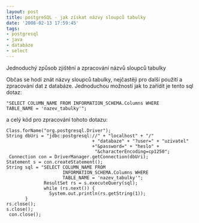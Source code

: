 ```yaml
---
layout: post
title: postgreSQL - jak získat názvy sloupců tabulky
date: '2008-02-13 17:59:45'
tags:
- postgresql
- java
- databáze
- select
---
```


Jednoduchý způsob zjištění a zpracování názvů sloupců tabulky


<p>Občas se hodí znát názvy sloupců tabulky, nejčastěji pro další
použití a zpracování dat z databáze. Jednoduchou možností jak to
zařídít je tento sql dotaz:</p>

<pre class="prettyprint"><code>"SELECT COLUMN_NAME FROM INFORMATION_SCHEMA.Columns WHERE
TABLE_NAME = 'nazev_tabulky'";</code></pre>

<p>a celý kód pro zpracování tohoto dotazu:</p>

<pre class="prettyprint"><code>Class.forName("org.postgresql.Driver");
String dbUri = "jdbc:postgresql://" + "localhost" + "/"
                                + "databaze" + "?user=" + "uzivatel"
                                +"&password=" + "heslo" +
                                 "&characterEncoding=cp1250";
 Connection con = DriverManager.getConnection(dbUri);
Statement s = con.createStatement();
String sql = "SELECT COLUMN_NAME FROM
                     INFORMATION_SCHEMA.Columns WHERE
                     TABLE_NAME = 'nazev_tabulky'";
              ResultSet rs = s.executeQuery(sql);
              while (rs.next()) {
                System.out.println(rs.getString(1));
       }
rs.close();
s.close();
 con.close();</code></pre>


